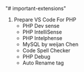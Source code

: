 "# important-extensions" 
1. Prepare VS Code For PHP
    - PHP Dev sense
    - PHP IntelliSense
    - PHP Intelphense
    - MySQL by weijan Chen
    - Code Spell Checker
    - PHP Debug
    - Auto Rename tag